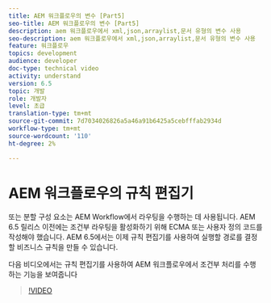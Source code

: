```yaml
---
title: AEM 워크플로우의 변수 [Part5]
seo-title: AEM 워크플로우의 변수 [Part5]
description: aem 워크플로우에서 xml,json,arraylist,문서 유형의 변수 사용
seo-description: aem 워크플로우에서 xml,json,arraylist,문서 유형의 변수 사용
feature: 워크플로우
topics: development
audience: developer
doc-type: technical video
activity: understand
version: 6.5
topic: 개발
role: 개발자
level: 초급
translation-type: tm+mt
source-git-commit: 7d7034026826a5a46a91b6425a5cebfffab2934d
workflow-type: tm+mt
source-wordcount: '110'
ht-degree: 2%

---
```



# AEM 워크플로우의 규칙 편집기

또는 분할 구성 요소는 AEM Workflow에서 라우팅을 수행하는 데 사용됩니다. AEM 6.5 릴리스 이전에는 조건부 라우팅을 활성화하기 위해 ECMA 또는 사용자 정의 코드를 작성해야 했습니다. AEM 6.5에서는 이제 규칙 편집기를 사용하여 실행할 경로를 결정할 비즈니스 규칙을 만들 수 있습니다.

다음 비디오에서는 규칙 편집기를 사용하여 AEM 워크플로우에서 조건부 처리를 수행하는 기능을 보여줍니다

>[!VIDEO](https://video.tv.adobe.com/v/26362/quality=9)
